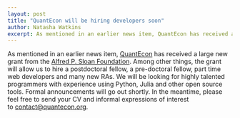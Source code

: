 ```yaml
---
layout: post
title: "QuantEcon will be hiring developers soon"
author: Natasha Watkins
excerpt: As mentioned in an earlier news item, QuantEcon has received a large new
---
```


As mentioned in an earlier news item, [QuantEcon](http://quantecon.org/index.html) has received a large new grant from the [Alfred P. Sloan Foundation](http://www.sloan.org/). Among other things, the grant will allow us to hire a postdoctoral fellow, a pre-doctoral fellow, part time web developers and many new RAs. We will be looking for highly talented programmers with experience using Python, Julia and other open source tools. Formal announcements will go out shortly. In the meantime, please feel free to send your CV and informal expressions of interest to [contact@quantecon.org](mailto:contact%40quantecon.org).
